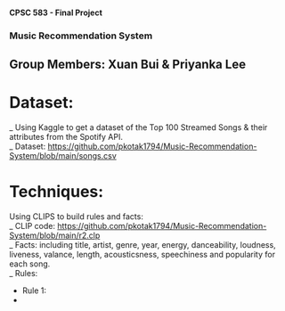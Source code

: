 #### CPSC 583 - Final Project <br>
### Music Recommendation System <br>
## Group Members: Xuan Bui & Priyanka Lee <br>


# Dataset: 
_ Using Kaggle to get a dataset of the Top 100 Streamed Songs & their attributes from the Spotify API. <br>
_ Dataset: https://github.com/pkotak1794/Music-Recommendation-System/blob/main/songs.csv <br>

# Techniques: <br>
Using CLIPS to build rules and facts: <br>
_ CLIP code: https://github.com/pkotak1794/Music-Recommendation-System/blob/main/r2.clp <br>
_ Facts: including title, artist, genre, year, energy, danceability, loudness, liveness, valance, length, acousticsness, speechiness and popularity for each song. <br>
_ Rules: <br>
  + Rule 1:
  + 
